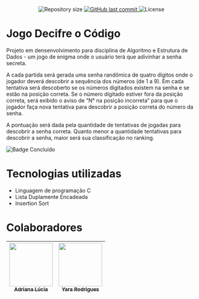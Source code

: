 <p align="center">
  
  <img alt="Repository size" src="https://img.shields.io/github/repo-size/Yara-R/Decifre-o-Codigo">

  <a href="https://github.com/Yara-R/Decifre-o-Codigo/commits/main">
    <img alt="GitHub last commit" src="https://img.shields.io/github/last-commit/Yara-R/Decifre-o-Codigo/main">
  </a>

   <img alt="License" src="https://img.shields.io/badge/license-MIT-brightgreen">

</p>


# Jogo Decifre o Código


Projeto em densenvolvimento para disciplina de Algoritmo e Estrutura de Dados - um jogo de enigma onde o usuário terá que adivinhar a senha secreta.

A cada partida será gerada uma senha randômica de quatro dígitos onde o jogador deverá descobrir a sequência dos números (de 1 a 9). Em cada tentativa será descoberto se os números digitados existem na senha e se estão na posição correta. Se o número digitado estiver fora da posição correta, será exibido o aviso de “N° na posição incorreta” para que o jogador faça nova tentativa para descobrir a posição correta do número da senha. 

A pontuação será dada pela quantidade de tentativas de jogadas para descobrir a senha correta. Quanto menor a quantidade tentativas para descobrir a senha, maior será sua classificação no ranking.


![Badge Concluído](http://img.shields.io/static/v1?label=STATUS&message=CONCLU%C3%8DDO&color=BLUE&style=for-the-badge)


# Tecnologias utilizadas
* Linguagem de programação C
* Lista Duplamente Encadeada
* Insertion Sort



# Colaboradores

| [<img loading="lazy" src="https://avatars.githubusercontent.com/u/108764670?v=4" width=115><br><sub>Adriana Lúcia</sub>](https://github.com/Dricalucia) |  [<img loading="lazy" src="https://avatars.githubusercontent.com/u/103130662?v=4" width=115><br><sub>Yara Rodrigues</sub>](https://github.com/Yara-R) |
| :---: | :---: |
